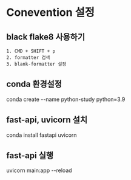 # Conevention 설정
## black flake8 사용하기
    1. CMD + SHIFT + p
    2. formatter 검색 
    3. blank-formatter 설정 


## conda 환경설정 
conda create --name python-study python=3.9

## fast-api, uvicorn 설치 
conda install fastapi uvicorn

## fast-api 실행
uvicorn main:app --reload